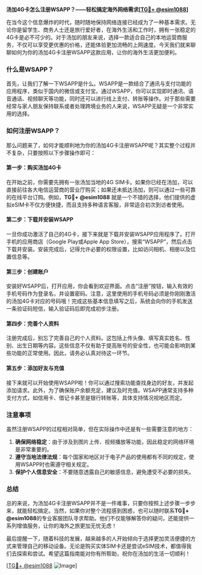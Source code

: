 **汤加4G卡怎么注册WSAPP？——轻松搞定海外网络需求[[TG💪+ @esim1088](https://t.me/s/esim1088)]**

在当今这个信息爆炸的时代，随时随地保持网络连接已经成为了一种基本需求。无论你是留学生、商务人士还是旅行爱好者，在海外生活和工作时，拥有一张稳定的4G卡是必不可少的。对于汤加的朋友来说，选择一款适合自己的本地运营商服务，不仅可以享受更优惠的价格，还能体验更加流畅的上网速度。今天我们就来聊聊如何为你的汤加4G卡注册WSAPP这款应用，让你的海外生活更加便利。

### 什么是WSAPP？

首先，让我们了解一下WSAPP是什么。WSAPP是一款结合了通讯与支付功能的应用程序，类似于国内的微信或支付宝。通过WSAPP，你可以实现即时通讯、语音通话、视频聊天等功能，同时还可以进行线上支付、转账等操作。对于那些需要经常与家人朋友保持联系或者处理跨境业务的人来说，WSAPP无疑是一个非常实用的选择。

### 如何注册WSAPP？

那么问题来了，如何才能顺利地为你的汤加4G卡注册WSAPP呢？其实整个过程并不复杂，只要按照以下步骤操作即可：

#### 第一步：购买汤加4G卡

在开始之前，你需要先拥有一张汤加当地的4G SIM卡。如果你已经在汤加，可以直接前往各大电信运营商的营业厅购买；如果还未抵达汤加，则可以通过一些可靠的在线平台订购。例如，**TG💪+ @esim1088** 就是一个不错的选择，他们提供的虚拟eSIM卡不仅方便快捷，而且支持多种语言客服，非常适合初次到访者使用。

#### 第二步：下载并安装WSAPP

一旦你成功激活了自己的4G卡，接下来就是下载并安装WSAPP应用程序了。打开手机的应用商店（Google Play或Apple App Store），搜索“WSAPP”，然后点击下载并安装。安装完成后，记得允许必要的权限设置，比如访问相机、相册以及位置信息等。

#### 第三步：创建账户

安装好WSAPP后，打开应用，你会看到欢迎界面。点击“注册”按钮，输入有效的手机号码作为登录名，并设置密码。注意，这里使用的手机号码必须是你刚刚激活的汤加4G卡对应的号码哦！完成这些基本信息填写之后，系统会向你的手机发送一条验证码短信，输入验证码后即完成初步注册。

#### 第四步：完善个人资料

注册完成后，别忘了完善自己的个人资料。这包括上传头像、填写真实姓名、性别、出生日期等内容。这些信息不仅有助于提高账号的安全性，也可能会影响到某些功能的正常使用。因此，请务必认真对待这一环节。

#### 第五步：添加好友与充值

接下来就可以开始使用WSAPP啦！你可以通过搜索功能查找身边的好友，并发起添加请求。此外，为了确保账户余额充足，建议及时充值。WSAPP通常支持多种支付方式，如信用卡、借记卡甚至是银行转账等，具体支持情况视地区而定。

### 注意事项

虽然注册WSAPP的过程相对简单，但在实际操作中还是有一些需要注意的地方：

1. **确保网络稳定**：由于涉及到图片上传、视频播放等功能，因此稳定的网络环境是非常重要的。
2. **遵守当地法律法规**：每个国家和地区对于电子产品的使用都有不同的规定，使用WSAPP时也需遵守相关规定。
3. **保护个人信息安全**：不要随意透露自己的敏感信息，避免遭受不必要的损失。

### 总结

总的来说，为汤加4G卡注册WSAPP并不是一件难事，只要你按照上述步骤一步步来，就能轻松搞定。当然，如果你对整个流程感到困惑，也可以随时联系**TG💪+ @esim1088**的专业客服团队寻求帮助。他们不仅能够解答你的疑问，还能提供一系列增值服务，让你的海外之旅更加无忧无虑！

最后提醒一下，随着科技的发展，越来越多的人开始倾向于选择更加灵活便捷的方式来管理自己的移动设备。无论是购买实体SIM卡还是尝试eSIM技术，都值得我们去探索和尝试。希望这篇指南能对你有所帮助，祝你在汤加的生活一切顺利！

[[TG💪+ @esim1088](https://t.me/s/esim1088) ![Image](https://i.postimg.cc/4NQfJmqS/Snipaste-2025-05-13-00-14-12.png)]